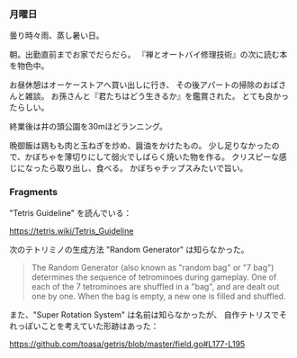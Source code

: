 ### 月曜日

曇り時々雨、蒸し暑い日。

朝。出勤直前までお家でだらだら。
『禅とオートバイ修理技術』の次に読む本を物色中。

お昼休憩はオーケーストアへ買い出しに行き、
その後アパートの掃除のおばさんと雑談。
お孫さんと『君たちはどう生きるか』を鑑賞された。
とても良かったらしい。

終業後は井の頭公園を30mほどランニング。

晩御飯は鶏もも肉と玉ねぎを炒め、醤油をかけたもの。
少し足りなかったので、かぼちゃを薄切りにして弱火でしばらく焼いた物を作る。
クリスピーな感じになったら取り出し、食べる。
かぼちゃチップスみたいで旨い。

### Fragments

"Tetris Guideline" を読んでいる：

https://tetris.wiki/Tetris_Guideline

次のテトリミノの生成方法 "Random Generator" は知らなかった。

> The Random Generator (also known as "random bag" or "7 bag") determines the sequence of tetrominoes during gameplay. One of each of the 7 tetrominoes are shuffled in a "bag", and are dealt out one by one. When the bag is empty, a new one is filled and shuffled.

また、"Super Rotation System" は名前は知らなかったが、
自作テトリスでそれっぽいことを考えていた形跡はあった：

https://github.com/toasa/getris/blob/master/field.go#L177-L195